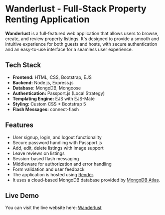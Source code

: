 # Wanderlust - Full-Stack Property Renting Application 

**Wanderlust** is a full-featured web application that allows users to browse, create, and review property listings. It's designed to provide a smooth and intuitive experience for both guests and hosts, with secure authentication and an easy-to-use interface for a seamless user experience.

## Tech Stack

- **Frontend:** HTML, CSS, Bootstrap, EJS
- **Backend:** Node.js, Express.js
- **Database:** MongoDB, Mongoose
- **Authentication:** Passport.js (Local Strategy)
- **Templating Engine:** EJS with EJS-Mate
- **Styling:** Custom CSS + Bootstrap 5
- **Flash Messages:** connect-flash

## Features

- User signup, login, and logout functionality
- Secure password handling with Passport.js
- Add, edit, delete listings with image support
- Leave reviews on listings
- Session-based flash messaging
- Middleware for authorization and error handling
- Form validation and user feedback
- The application is hosted using [Render](https://render.com).
- It uses a cloud-based MongoDB database provided by [MongoDB Atlas](https://www.mongodb.com/atlas/database).

##  Live Demo

You can visit the live website here: [Wanderlust](https://wanderlust-dqsv.onrender.com)
